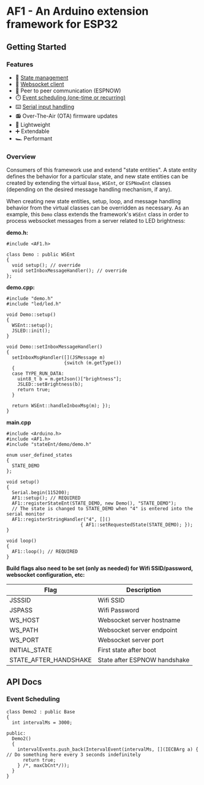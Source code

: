 # AF1 - An Arduino extension framework for ESP32

## Getting Started

### Features

- :trident: [State management](#overview)
- :electric_plug: [Websocket client](#overview)
- :handshake: Peer to peer communication (ESPNOW)
- :stopwatch: [Event scheduling (one-time or recurring)](#event-scheduling)
- :keyboard: [Serial input handling](#overview)
- :radio: Over-The-Air (OTA) firmware updates
- :leaves: Lightweight
- :heavy_plus_sign: Extendable
- :racing_car: Performant

### Overview

Consumers of this framework use and extend "state entities". A state entity defines the behavior for a particular state, and new state entities can be created by extending the virtual `Base`, `WSEnt`, or `ESPNowEnt` classes (depending on the desired message handling mechanism, if any).

When creating new state entities, setup, loop, and message handling behavior from the virtual classes can be overridden as necessary. As an example, this `Demo` class extends the framework's `WSEnt` class in order to process websocket messages from a server related to LED brightness:

**demo.h:**

```
#include <AF1.h>

class Demo : public WSEnt
{
  void setup(); // override
  void setInboxMessageHandler(); // override
};
```

**demo.cpp:**

```
#include "demo.h"
#include "led/led.h"

void Demo::setup()
{
  WSEnt::setup();
  JSLED::init();
}

void Demo::setInboxMessageHandler()
{
  setInboxMsgHandler([](JSMessage m)
                     {switch (m.getType())
  {
  case TYPE_RUN_DATA:
    uint8_t b = m.getJson()["brightness"];
    JSLED::setBrightness(b);
    return true;
  }

  return WSEnt::handleInboxMsg(m); });
}
```

**main.cpp**

```
#include <Arduino.h>
#include <AF1.h>
#include "stateEnt/demo/demo.h"

enum user_defined_states
{
  STATE_DEMO
};

void setup()
{
  Serial.begin(115200);
  AF1::setup(); // REQUIRED
  AF1::registerStateEnt(STATE_DEMO, new Demo(), "STATE_DEMO");
  // The state is changed to STATE_DEMO when "4" is entered into the serial monitor
  AF1::registerStringHandler("4", []()
                           { AF1::setRequestedState(STATE_DEMO); });
}

void loop()
{
  AF1::loop(); // REQUIRED
}

```

**Build flags also need to be set (only as needed) for Wifi SSID/password, websocket configuration, etc:**

| Flag                  | Description                  |
| --------------------- | ---------------------------- |
| JSSSID                | Wifi SSID                    |
| JSPASS                | Wifi Password                |
| WS_HOST               | Websocket server hostname    |
| WS_PATH               | Websocket server endpoint    |
| WS_PORT               | Websocket server port        |
| INITIAL_STATE         | First state after boot       |
| STATE_AFTER_HANDSHAKE | State after ESPNOW handshake |

## API Docs

### Event Scheduling

```
class Demo2 : public Base
{
  int intervalMs = 3000;

public:
  Demo2()
  {
    intervalEvents.push_back(IntervalEvent(intervalMs, [](IECBArg a) { // Do something here every 3 seconds indefinitely
      return true;
    } /*, maxCbCnt*/));
  }
}
```
